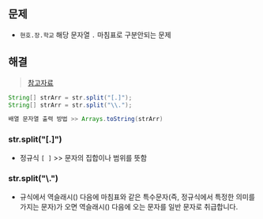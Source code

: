 ## 문제 
- `현호.장.학교` 해당 문자열 `.` 마침표로 구분안되는 문제

## 해결
> [참고자료](https://hianna.tistory.com/618)

```java
String[] strArr = str.split("[.]");
String[] strArr = str.split("\\.");

배열 문자열 출력 방법 >> Arrays.toString(strArr)
```


### str.split("[.]")
- 정규식 `[ ]` >> 문자의 집합이나 범위를 뜻함

### str.split("\\.")
- 규식에서 역슬래시(\) 다음에 마침표와 같은 특수문자(즉, 정규식에서 특정한 의미를 가지는 문자)가 오면 역슬래시(\) 다음에 오는 문자를 일반 문자로 취급합니다.
